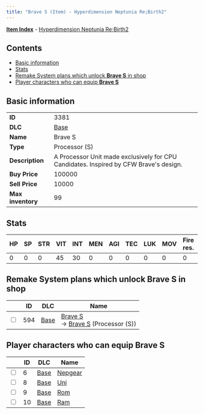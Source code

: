 ```yaml
---
title: "Brave S (Item) - Hyperdimension Neptunia Re;Birth2"
---
```


[**Item Index**](/neptunia/rb2/item/index.html) - [Hyperdimension Neptunia Re;Birth2](/neptunia/rb2)

## Contents

- [Basic information](#basic-information)
- [Stats](#stats)
- [Remake System plans which unlock **Brave S** in shop](#remake-system-plans-which-unlock-brave-s-in-shop)
- [Player characters who can equip **Brave S**](#player-characters-who-can-equip-brave-s)

## Basic information

|   |   |
| -- | -- |
| **ID** | 3381 |
| **DLC** | [Base](/neptunia/rb2/dlc/0-base.html) |
| **Name** | Brave S |
| **Type** | Processor (S) |
| **Description** | A Processor Unit made exclusively for CPU Candidates. Inspired by CFW Brave's design. |
| **Buy Price** | 100000 |
| **Sell Price** | 10000 |
| **Max inventory** | 99 |

## Stats

| HP | SP | STR | VIT | INT | MEN | AGI | TEC | LUK | MOV | Fire res. | Ice res. | Wind res. | Lightning res. |
| -- | -- | --- | --- | --- | --- | --- | --- | --- | --- | --------- | -------- | --------- | -------------- |
| 0 | 0 | 0 | 45 | 30 | 0 | 0 | 0 | 0 | 0 | 0 | 0 | 0 | 0 |

## Remake System plans which unlock **Brave S** in shop

|    | ID | DLC | Name |
| -- | -- | --- | ---- |
| <input type="checkbox" id="rb2-remake-0-594" class="trackbox" /> | 594 | [Base](/neptunia/rb2/dlc/0-base.html) | [Brave S](/neptunia/rb2/remake/0-594-brave-s.html)<br />→ [Brave S](/neptunia/rb2/item/0-3381-brave-s.html) (Processor (S)) |

## Player characters who can equip **Brave S**

|    | ID | DLC | Name |
| -- | -- | --- | ---- |
| <input type="checkbox" id="rb2-player-0-6" class="trackbox" /> | 6 | [Base](/neptunia/rb2/dlc/0-base.html) | [Nepgear](/neptunia/rb2/player/0-6-nepgear.html) |
| <input type="checkbox" id="rb2-player-0-8" class="trackbox" /> | 8 | [Base](/neptunia/rb2/dlc/0-base.html) | [Uni](/neptunia/rb2/player/0-8-uni.html) |
| <input type="checkbox" id="rb2-player-0-9" class="trackbox" /> | 9 | [Base](/neptunia/rb2/dlc/0-base.html) | [Rom](/neptunia/rb2/player/0-9-rom.html) |
| <input type="checkbox" id="rb2-player-0-10" class="trackbox" /> | 10 | [Base](/neptunia/rb2/dlc/0-base.html) | [Ram](/neptunia/rb2/player/0-10-ram.html) |